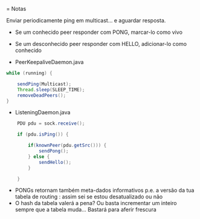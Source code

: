 = Notas

Enviar periodicamente ping em multicast... e aguardar resposta.
- Se um conhecido peer responder com PONG, marcar-lo como vivo
- Se um desconhecido peer responder com HELLO, adicionar-lo como conhecido

- PeerKeepaliveDaemon.java
```Java
while (running) {

    sendPing(Multicast);
    Thread.sleep(SLEEP_TIME);
    removeDeadPeers();
}
```

- ListeningDaemon.java
```Java
    PDU pdu = sock.receive();

    if (pdu.isPing()) {

        if(knownPeer(pdu.getSrc())) {
            sendPong();
        } else {
            sendHello();
        }

    }
```

- PONGs retornam também meta-dados informativos p.e. a versão da tua tabela de routing : assim sei se estou desatualizado ou não
- O hash da tabela valerá a pena? Ou basta incrementar um inteiro sempre que a tabela muda... Bastará para aferir frescura

